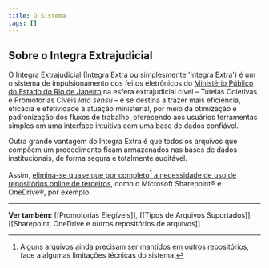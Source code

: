 ```yaml
---
title: O Sistema
tags: []
---
```

## Sobre o Integra Extrajudicial

O Integra Extrajudicial (Integra Extra ou simplesmente 'Integra Extra') é um o sistema de impulsionamento dos feitos eletrônicos do [Ministério Público do Estado do Rio de Janeiro](https://www.mprj.mp.br/) na esfera extrajudicial cível – Tutelas Coletivas e Promotorias Cíveis _lato sensu_ – e se destina a trazer mais eficiência, eficácia e efetividade à atuação ministerial, por meio da otimização e padronização dos fluxos de trabalho, oferecendo aos usuários ferramentas simples em uma interface intuitiva com uma base de dados confiável.

Outra grande vantagem do Integra Extra é que todos os arquivos que compõem um procedimento ficam armazenados nas bases de dados institucionais, de forma segura e totalmente auditável. 

Assim, <u>elimina-se quase que por completo[^1] a necessidade de uso de repositórios online de terceiros</u>, como o Microsoft Sharepoint® e OneDrive®, por exemplo.
___
**Ver também:** [[Promotorias Elegíveis]], [[Tipos de Arquivos Suportados]], [[Sharepoint, OneDrive e outros repositórios de arquivos]]

[^1]: Alguns arquivos ainda precisam ser mantidos em outros repositórios, face a algumas limitações técnicas do sistema.